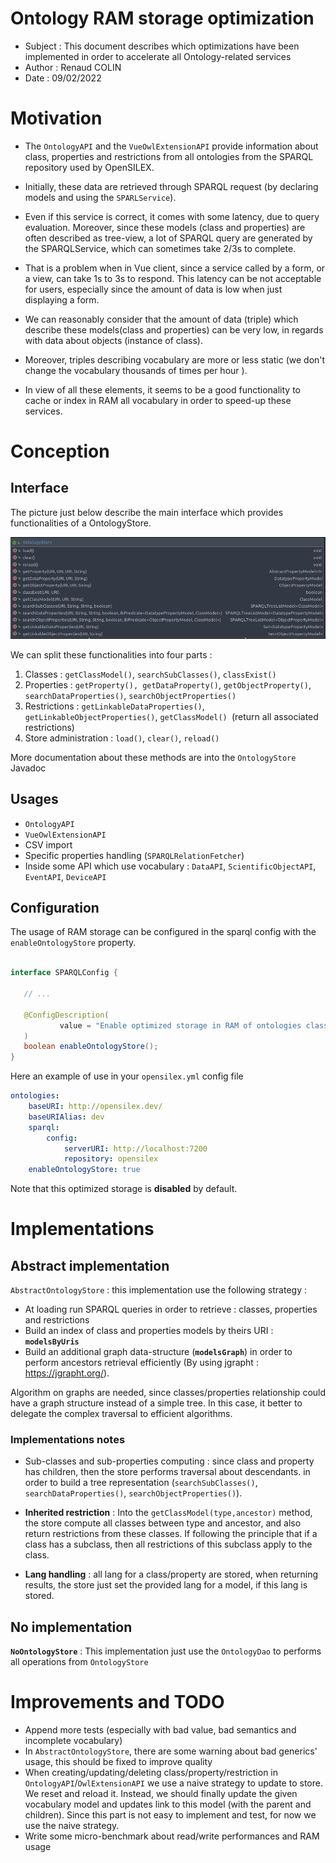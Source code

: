 # Ontology RAM storage optimization

- Subject : This document describes which optimizations have been implemented in order to accelerate all Ontology-related services
- Author : Renaud COLIN
- Date : 09/02/2022

# Motivation

- The `OntologyAPI` and the `VueOwlExtensionAPI` provide information about class, properties and restrictions from all ontologies
from the SPARQL repository used by OpenSILEX.
- Initially, these data are retrieved through SPARQL request (by declaring models and using the `SPARLService`).
- Even if this service is correct, it comes with some latency, due to query evaluation. Moreover, since these models (class and properties) are often
described as tree-view, a lot of SPARQL query are generated by the SPARQLService, which can sometimes take 2/3s to complete.


- That is a problem when in Vue client, since a service called by a form, or a view, can take 1s to 3s to respond. This latency can be not acceptable for users,
 especially since the amount of data is low when just displaying a form. 
  

- We can reasonably consider that the amount of data (triple) which describe these models(class and properties) can be very low, in 
regards with data about objects (instance of class).
- Moreover, triples describing vocabulary are more or less static (we don't change the vocabulary thousands of times per hour ).


- In view of all these elements, it seems to be a good functionality to cache or index in RAM all vocabulary in order to 
speed-up these services.
  


# Conception

## Interface

The picture just below describe the main interface which provides functionalities of a OntologyStore.

![Ontology store class diagrammm](./OntologyStoreUMLClassDiagramm.png)

We can split these functionalities into four parts : 

1. Classes : `getClassModel()`, `searchSubClasses()`, `classExist()`
2. Properties : `getProperty(), getDataProperty()`, `getObjectProperty()`, `searchDataProperties()`, `searchObjectProperties()`
3. Restrictions : `getLinkableDataProperties()`, `getLinkableObjectProperties()`, `getClassModel() `(return all associated restrictions)
4. Store administration : `load()`, `clear()`, `reload()`

More documentation about these methods are into the `OntologyStore` Javadoc

## Usages

- `OntologyAPI`
- `VueOwlExtensionAPI`
- CSV import
- Specific properties handling (`SPARQLRelationFetcher`)  
- Inside some API which use vocabulary : `DataAPI`, `ScientificObjectAPI`, `EventAPI`, `DeviceAPI`

## Configuration

The usage of RAM storage can be configured in the sparql config with the `enableOntologyStore` property. 

```java

interface SPARQLConfig {
    
   // ...
 
   @ConfigDescription(
           value = "Enable optimized storage in RAM of ontologies classes, properties and restrictions"
   )
   boolean enableOntologyStore();
}
```

Here an example of use in your `opensilex.yml` config file

```yaml
ontologies:
    baseURI: http://opensilex.dev/
    baseURIAlias: dev
    sparql:
        config:
            serverURI: http://localhost:7200
            repository: opensilex
    enableOntologyStore: true
```

Note that this optimized storage is **disabled** by default.

# Implementations

## Abstract implementation

`AbstractOntologyStore` : this implementation use the following strategy : 

- At loading run SPARQL queries in order to retrieve : classes, properties and restrictions
- Build an index of class and properties models by theirs URI : **`modelsByUris`**
- Build an additional graph data-structure (**`modelsGraph`**) in order to perform ancestors retrieval efficiently (By using jgrapht : https://jgrapht.org/).

Algorithm on graphs are needed, since classes/properties relationship could have a graph structure instead of a simple tree. In this case, it better
 to delegate the complex traversal to efficient algorithms. 


### Implementations notes

- Sub-classes and sub-properties computing : since class and property has children, then the store performs traversal about descendants.
  in order to build a tree representation (`searchSubClasses()`, `searchDataProperties()`, `searchObjectProperties()`). 
  

- **Inherited restriction** : Into the `getClassModel(type,ancestor)` method, the store compute all classes between type and ancestor, and also return 
  restrictions from these classes. If following the principle that if a class has a subclass, then all restrictions of this subclass apply to the class.


- **Lang handling** : all lang for a class/property are stored, when returning results, the store just set the provided lang for a model, if this lang is stored.

## No implementation

**`NoOntologyStore`** : This implementation just use the `OntologyDao` to performs all operations from `OntologyStore`

# Improvements and TODO

- Append more tests (especially with bad value, bad semantics and incomplete vocabulary)
- In `AbstractOntologyStore`, there are some warning about bad generics' usage, this should be fixed to improve quality
- When creating/updating/deleting class/property/restriction in `OntologyAPI`/`OwlExtensionAPI` we use a naive strategy to update to store.
  We reset and reload it. Instead, we should finally update the given vocabulary model and updates link to this model (with the parent and children).
  Since this part is not easy to implement and test, for now we use the naive strategy. 
- Write some micro-benchmark about read/write performances and RAM usage